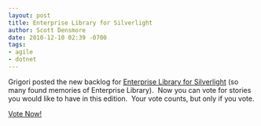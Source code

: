 ```yaml
---
layout: post
title: Enterprise Library for Silverlight
author: Scott Densmore
date: 2010-12-10 02:39 -0700
tags:
- agile
- dotnet
---
```


Grigori posted the new backlog for [Enterprise Library for Silverlight](http://blogs.msdn.com/b/agile/archive/2010/12/10/preliminary-enterprise-library-for-silverlight-backlog-is-published.aspx) (so many found memories of Enterprise Library).  Now you can vote for stories you would like to have in this edition.  Your vote counts, but only if you vote.

[Vote Now!](http://entlib.uservoice.com/forums/90505-silverlight-integration-pack)